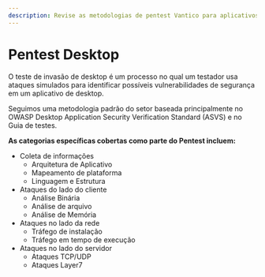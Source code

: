 ```yaml
---
description: Revise as metodologias de pentest Vantico para aplicativos de desktop.
---
```


# Pentest Desktop

O teste de invasão de desktop é um processo no qual um testador usa ataques simulados para identificar possíveis vulnerabilidades de segurança em um aplicativo de desktop.



Seguimos uma metodologia padrão do setor baseada principalmente no OWASP Desktop Application Security Verification Standard (ASVS) e no Guia de testes.





**As categorias específicas cobertas como parte do Pentest incluem:**

* Coleta de informações
  * Arquitetura de Aplicativo
  * Mapeamento de plataforma
  * Linguagem e Estrutura
* Ataques do lado do cliente
  * Análise Binária
  * Análise de arquivo
  * Análise de Memória
* Ataques no lado da rede
  * Tráfego de instalação
  * Tráfego em tempo de execução
* Ataques no lado do servidor
  * Ataques TCP/UDP
  * Ataques Layer7






